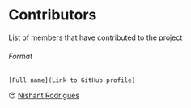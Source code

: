 # Contributors
List of members that have contributed to the project

###### Format
```
[Full name](Link to GitHub profile)
```

:heart_eyes: [Nishant Rodrigues](https://github.com/nishnash54)